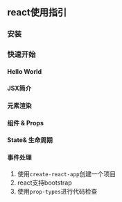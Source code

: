 ## react使用指引

### 安装

### 快速开始

#### Hello World

#### JSX简介

#### 元素渲染

#### 组件 & Props

#### State& 生命周期

#### 事件处理



1. 使用`create-react-app`创建一个项目
2. react支持bootstrap
3. 使用`prop-types`进行代码检查